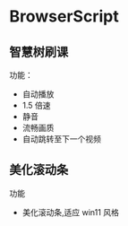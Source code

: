# BrowserScript

## 智慧树刷课

功能：

- 自动播放
- 1.5 倍速
- 静音
- 流畅画质
- 自动跳转至下一个视频

## 美化滚动条

功能

- 美化滚动条,适应 win11 风格